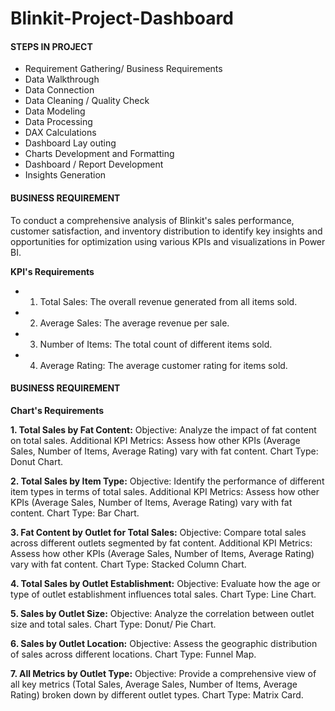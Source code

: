 # Blinkit-Project-Dashboard

#### STEPS IN PROJECT
- Requirement Gathering/ Business Requirements
- Data Walkthrough
- Data Connection
- Data Cleaning / Quality Check
- Data Modeling
- Data Processing
- DAX Calculations
- Dashboard Lay outing
- Charts Development and Formatting
- Dashboard / Report Development
- Insights Generation

#### BUSINESS REQUIREMENT
To conduct a comprehensive analysis of Blinkit's sales performance, customer satisfaction, and inventory distribution to identify key insights and opportunities for optimization using various KPIs and visualizations in Power BI.

**KPI's Requirements**
- 1. Total Sales: The overall revenue generated from all items sold.
- 2. Average Sales: The average revenue per sale.
- 3. Number of Items: The total count of different items sold.
- 4. Average Rating: The average customer rating for items sold.

#### BUSINESS REQUIREMENT

**Chart's Requirements**

**1. Total Sales by Fat Content:**
Objective: Analyze the impact of fat content on total sales.
Additional KPI Metrics: Assess how other KPIs (Average Sales, Number of Items, Average Rating) vary with fat content.
Chart Type: Donut Chart.

**2. Total Sales by Item Type:**
Objective: Identify the performance of different item types in terms of total sales.
Additional KPI Metrics: Assess how other KPIs (Average Sales, Number of Items, Average Rating) vary with fat content.
Chart Type: Bar Chart.

**3. Fat Content by Outlet for Total Sales:**
Objective: Compare total sales across different outlets segmented by fat content.
Additional KPI Metrics: Assess how other KPIs (Average Sales, Number of Items, Average Rating) vary with fat content.
Chart Type: Stacked Column Chart.

**4. Total Sales by Outlet Establishment:**
Objective: Evaluate how the age or type of outlet establishment influences total sales.
Chart Type: Line Chart.

**5. Sales by Outlet Size:**
Objective: Analyze the correlation between outlet size and total sales.
Chart Type: Donut/ Pie Chart.

**6. Sales by Outlet Location:**
Objective: Assess the geographic distribution of sales across different locations.
Chart Type: Funnel Map.

**7. All Metrics by Outlet Type:**
Objective: Provide a comprehensive view of all key metrics (Total Sales, Average Sales, Number of Items, Average Rating) broken down by different outlet types.
Chart Type: Matrix Card.
